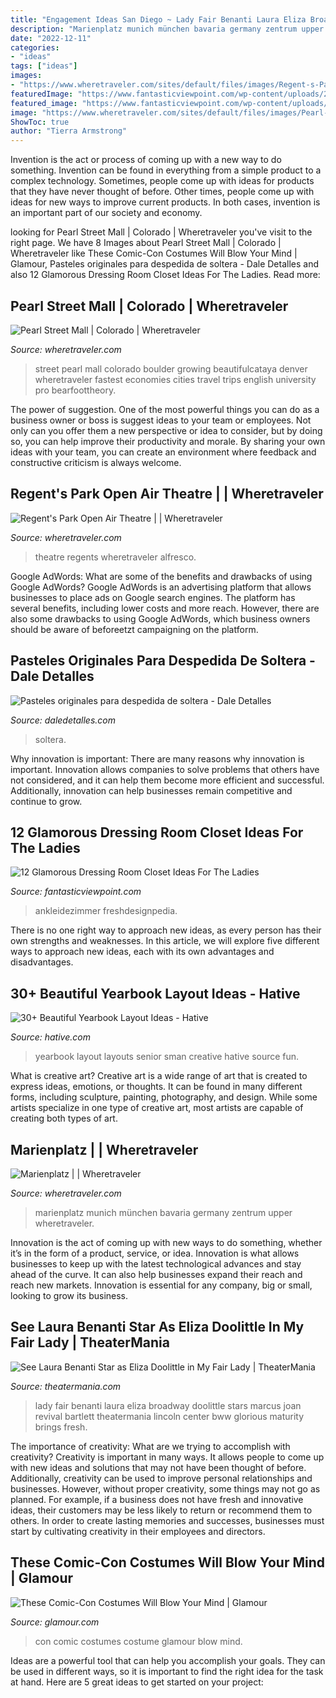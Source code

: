 ```yaml
---
title: "Engagement Ideas San Diego ~ Lady Fair Benanti Laura Eliza Broadway Doolittle Stars Marcus Joan Revival Bartlett Theatermania Lincoln Center Bww Glorious Maturity Brings Fresh"
description: "Marienplatz munich münchen bavaria germany zentrum upper wheretraveler"
date: "2022-12-11"
categories:
- "ideas"
tags: ["ideas"]
images:
- "https://www.wheretraveler.com/sites/default/files/images/Regent-s-Park-Open-Air-Theatre-c-David-Jensen_0.jpg"
featuredImage: "https://www.fantasticviewpoint.com/wp-content/uploads/2016/07/decorating-tips-dressing-room-open-closet-dressing-room-634x514.png"
featured_image: "https://www.fantasticviewpoint.com/wp-content/uploads/2016/07/decorating-tips-dressing-room-open-closet-dressing-room-634x514.png"
image: "https://www.wheretraveler.com/sites/default/files/images/Pearl-Street---beautifulcataya-CC.jpg"
ShowToc: true
author: "Tierra Armstrong"
---
```



Invention is the act or process of coming up with a new way to do something. Invention can be found in everything from a simple product to a complex technology. Sometimes, people come up with ideas for products that they have never thought of before. Other times, people come up with ideas for new ways to improve current products. In both cases, invention is an important part of our society and economy.

	

		
looking for Pearl Street Mall | Colorado | Wheretraveler you've visit to the right page. We have 8 Images about Pearl Street Mall | Colorado | Wheretraveler like These Comic-Con Costumes Will Blow Your Mind | Glamour, Pasteles originales para despedida de soltera - Dale Detalles and also 12 Glamorous Dressing Room Closet Ideas For The Ladies. Read more:
		
    
## Pearl Street Mall | Colorado | Wheretraveler

<img loading=lazy src="https://www.wheretraveler.com/sites/default/files/images/Pearl-Street---beautifulcataya-CC.jpg" onerror="this.onerror=null;this.src='https://tse3.mm.bing.net/th?id=OIP.ZaYI7CABLgsoiLHFCRMXEAHaFj&amp;pid=15.1';" alt="Pearl Street Mall | Colorado | Wheretraveler">

_Source: wheretraveler.com_

>street pearl mall colorado boulder growing beautifulcataya denver wheretraveler fastest economies cities travel trips english university pro bearfoottheory. 

	

The power of suggestion.
One of the most powerful things you can do as a business owner or boss is suggest ideas to your team or employees. Not only can you offer them a new perspective or idea to consider, but by doing so, you can help improve their productivity and morale. By sharing your own ideas with your team, you can create an environment where feedback and constructive criticism is always welcome.

    
## Regent&#039;s Park Open Air Theatre | | Wheretraveler

<img loading=lazy src="https://www.wheretraveler.com/sites/default/files/images/Regent-s-Park-Open-Air-Theatre-c-David-Jensen_0.jpg" onerror="this.onerror=null;this.src='https://tse4.mm.bing.net/th?id=OIP.-oeRps3fD_cVw8dqrMYNswHaDv&amp;pid=15.1';" alt="Regent&#039;s Park Open Air Theatre | | Wheretraveler">

_Source: wheretraveler.com_

>theatre regents wheretraveler alfresco. 

	

Google AdWords: What are some of the benefits and drawbacks of using Google AdWords?
Google AdWords is an advertising platform that allows businesses to place ads on Google search engines. The platform has several benefits, including lower costs and more reach. However, there are also some drawbacks to using Google AdWords, which business owners should be aware of beforeetzt campaigning on the platform.

    
## Pasteles Originales Para Despedida De Soltera - Dale Detalles

<img loading=lazy src="https://i1.wp.com/www.daledetalles.com/wp-content/uploads/2016/07/pastel-para-despedida-de-soltera18.jpg" onerror="this.onerror=null;this.src='https://tse4.mm.bing.net/th?id=OIP.VLaveReI5xOTdVieAGBS1AHaLH&amp;pid=15.1';" alt="Pasteles originales para despedida de soltera - Dale Detalles">

_Source: daledetalles.com_

>soltera. 

	

Why innovation is important:
There are many reasons why innovation is important. Innovation allows companies to solve problems that others have not considered, and it can help them become more efficient and successful. Additionally, innovation can help businesses remain competitive and continue to grow.

    
## 12 Glamorous Dressing Room Closet Ideas For The Ladies

<img loading=lazy src="https://www.fantasticviewpoint.com/wp-content/uploads/2016/07/decorating-tips-dressing-room-open-closet-dressing-room-634x514.png" onerror="this.onerror=null;this.src='https://tse2.mm.bing.net/th?id=OIP.rzMnrKceieI-dYEfGGfoDgHaGA&amp;pid=15.1';" alt="12 Glamorous Dressing Room Closet Ideas For The Ladies">

_Source: fantasticviewpoint.com_

>ankleidezimmer freshdesignpedia. 

	

There is no one right way to approach new ideas, as every person has their own strengths and weaknesses. In this article, we will explore five different ways to approach new ideas, each with its own advantages and disadvantages.

    
## 30+ Beautiful Yearbook Layout Ideas - Hative

<img loading=lazy src="https://hative.com/wp-content/uploads/2014/02/sman-yearbook-layout-design-22.jpg" onerror="this.onerror=null;this.src='https://tse3.mm.bing.net/th?id=OIP.9CUXlG63Un6UFbq8-AOsNAHaKd&amp;pid=15.1';" alt="30+ Beautiful Yearbook Layout Ideas - Hative">

_Source: hative.com_

>yearbook layout layouts senior sman creative hative source fun. 

	

What is creative art?
Creative art is a wide range of art that is created to express ideas, emotions, or thoughts. It can be found in many different forms, including sculpture, painting, photography, and design. While some artists specialize in one type of creative art, most artists are capable of creating both types of art.

    
## Marienplatz | | Wheretraveler

<img loading=lazy src="https://www.wheretraveler.com/sites/default/files/images/shutterstock_271124843.jpg" onerror="this.onerror=null;this.src='https://tse4.mm.bing.net/th?id=OIP.pkVgPO2w8AymAlZbXzcK6QHaE1&amp;pid=15.1';" alt="Marienplatz | | Wheretraveler">

_Source: wheretraveler.com_

>marienplatz munich münchen bavaria germany zentrum upper wheretraveler. 

	

Innovation is the act of coming up with new ways to do something, whether it’s in the form of a product, service, or idea. Innovation is what allows businesses to keep up with the latest technological advances and stay ahead of the curve. It can also help businesses expand their reach and reach new markets. Innovation is essential for any company, big or small, looking to grow its business.

    
## See Laura Benanti Star As Eliza Doolittle In My Fair Lady | TheaterMania

<img loading=lazy src="https://www.theatermania.com/dyn/photos/theatermania/v1finw1200x0y0w1200h963/laura-benanti-stars-as-eliza-doolittle-in-my-fair-lady-140563.jpg" onerror="this.onerror=null;this.src='https://tse4.mm.bing.net/th?id=OIP.Dgqklkfer2vkKLlWKaePZwHaF8&amp;pid=15.1';" alt="See Laura Benanti Star as Eliza Doolittle in My Fair Lady | TheaterMania">

_Source: theatermania.com_

>lady fair benanti laura eliza broadway doolittle stars marcus joan revival bartlett theatermania lincoln center bww glorious maturity brings fresh. 

	

The importance of creativity: What are we trying to accomplish with creativity?
Creativity is important in many ways. It allows people to come up with new ideas and solutions that may not have been thought of before. Additionally, creativity can be used to improve personal relationships and businesses. However, without proper creativity, some things may not go as planned. For example, if a business does not have fresh and innovative ideas, their customers may be less likely to return or recommend them to others. In order to create lasting memories and successes, businesses must start by cultivating creativity in their employees and directors.

    
## These Comic-Con Costumes Will Blow Your Mind | Glamour

<img loading=lazy src="https://media.glamour.com/photos/579648f5a4c47c92664125bf/master/h_1025,c_limit/comic-con-costume-14.jpg" onerror="this.onerror=null;this.src='https://tse2.mm.bing.net/th?id=OIP.XQRvpn22mAGw2zE0OZzkSQHaLH&amp;pid=15.1';" alt="These Comic-Con Costumes Will Blow Your Mind | Glamour">

_Source: glamour.com_

>con comic costumes costume glamour blow mind. 

	

Ideas are a powerful tool that can help you accomplish your goals. They can be used in different ways, so it is important to find the right idea for the task at hand. Here are 5 great ideas to get started on your project: 


